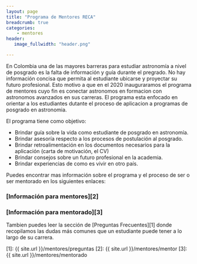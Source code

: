 ```yaml
---
layout: page
title: "Programa de Mentores RECA"
breadcrumb: true
categories:
    - mentores
header:
   image_fullwidth: "header.png"

---
```


En Colombia una de las mayores barreras para estudiar astronomía a nivel de posgrado es la falta de información y guía durante el pregrado. 
No hay información concisa que permita al estudiante ubicarse y proyectar su futuro profesional. 
Esto motivo a que en el 2020 inauguraramos el programa de mentores cuyo fin es conectar astronomos en
formacion con astronomos avanzados en sus carreras. El programa esta enfocado en
orientar a los estudiantes dutante el proceso de aplicacion a programas de
posgrado en astronomia.

El programa tiene como objetivo:

* Brindar guía sobre la vida como estudiante de posgrado en astronomía.
* Brindar asesoría respecto a los procesos de postulación al posgrado.
* Brindar retroalimentación en los documentos necesarios para la aplicación (carta de motivación, el CV)
* Brindar consejos sobre un futuro profesional en la academia.
* Brindar experiencias de como es vivir en otro país.

Puedes encontrar mas información sobre el programa y el proceso de ser o ser mentorado en los siguientes enlaces:
  
### **[Información para mentores][2]** 

### **[Información para mentorado][3]**


Tambien puedes leer la sección de [Preguntas Frecuentes][1] donde recopilamos las dudas más comunes 
que un estudiante puede tener a lo largo de su carrera. 

 [1]: {{ site.url }}/mentores/preguntas
 [2]: {{ site.url }}/mentores/mentor
 [3]: {{ site.url }}/mentores/mentorado
